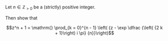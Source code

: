 Let $n \in \mathbb{Z}_{>0}$ be a (strictly) positive integer.

Then show that

$$z^n + 1 = \mathrm{} \prod_{k = 0}^{n - 1} \left( {z - \exp \dfrac {\left( {2 k + 1}\right) i \pi} {n}}\right)$$
